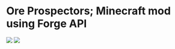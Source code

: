 # Ore Prospectors; Minecraft mod using Forge API

[![](http://cf.way2muchnoise.eu/275086.svg)](https://minecraft.curseforge.com/projects/ore-prospectors) [![](http://cf.way2muchnoise.eu/versions/275086.svg)](https://minecraft.curseforge.com/projects/ore-prospectors)
